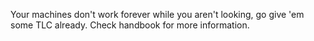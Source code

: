 Your machines don't work forever while you aren't looking, go give 'em some TLC already.
Check handbook for more information.